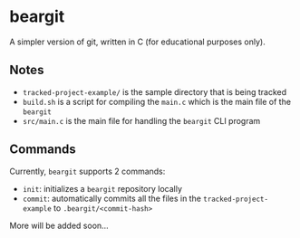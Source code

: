 # beargit

A simpler version of git, written in C (for educational purposes only).

## Notes

- `tracked-project-example/` is the sample directory that is being tracked
- `build.sh` is a script for compiling the `main.c` which is the main file of the `beargit`
- `src/main.c` is the main file for handling the `beargit` CLI program

## Commands

Currently, `beargit` supports 2 commands:
- `init`: initializes a `beargit` repository locally
- `commit`: automatically commits all the files in the `tracked-project-example` to `.beargit/<commit-hash>`

More will be added soon...

